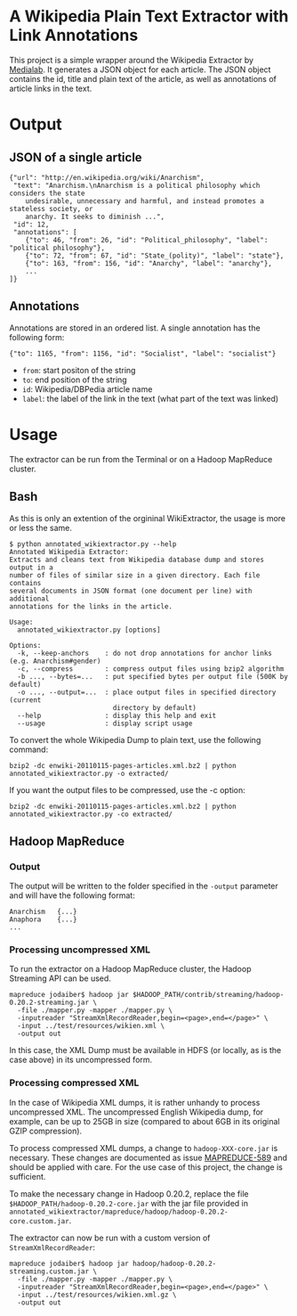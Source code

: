 # A Wikipedia Plain Text Extractor with Link Annotations

This project is a simple wrapper around the Wikipedia Extractor by [Medialab](http://medialab.di.unipi.it/wiki/Wikipedia_Extractor). It generates a JSON object for each article. The JSON object contains the id, title and plain text of the article, as well as annotations of article links in the text.

# Output

## JSON of a single article

	{"url": "http://en.wikipedia.org/wiki/Anarchism", 
	 "text": "Anarchism.\nAnarchism is a political philosophy which considers the state 
		undesirable, unnecessary and harmful, and instead promotes a stateless society, or 
		anarchy. It seeks to diminish ...", 
	 "id": 12, 
	 "annotations": [
		{"to": 46, "from": 26, "id": "Political_philosophy", "label": "political philosophy"}, 
		{"to": 72, "from": 67, "id": "State_(polity)", "label": "state"}, 
		{"to": 163, "from": 156, "id": "Anarchy", "label": "anarchy"}, 
		...
	]}


## Annotations

Annotations are stored in an ordered list. A single annotation has the following form:

	{"to": 1165, "from": 1156, "id": "Socialist", "label": "socialist"}
	
* `from`: start positon of the string
* `to`: end position of the string
* `id`: Wikipedia/DBPedia article name
* `label`: the label of the link in the text (what part of the text was linked)

# Usage

The extractor can be run from the Terminal or on a Hadoop MapReduce
cluster.

## Bash

As this is only an extention of the orgininal WikiExtractor, the usage is more or less the same.

	$ python annotated_wikiextractor.py --help
	Annotated Wikipedia Extractor:
	Extracts and cleans text from Wikipedia database dump and stores output in a
	number of files of similar size in a given directory. Each file contains
	several documents in JSON format (one document per line) with additional
	annotations for the links in the article.

	Usage:
	  annotated_wikiextractor.py [options]

	Options:
	  -k, --keep-anchors    : do not drop annotations for anchor links (e.g. Anarchism#gender)
	  -c, --compress        : compress output files using bzip2 algorithm
	  -b ..., --bytes=...   : put specified bytes per output file (500K by default)
	  -o ..., --output=...  : place output files in specified directory (current
	                          directory by default)
	  --help                : display this help and exit
	  --usage               : display script usage

To convert the whole Wikipedia Dump to plain text, use the following command:

	bzip2 -dc enwiki-20110115-pages-articles.xml.bz2 | python annotated_wikiextractor.py -o extracted/

If you want the output files to be compressed, use the -c option:

	bzip2 -dc enwiki-20110115-pages-articles.xml.bz2 | python annotated_wikiextractor.py -co extracted/

## Hadoop MapReduce

### Output

The output will be written to
the folder specified in the `-output` parameter and will have the following format:

	Anarchism	{...}
	Anaphora	{...}
	...

### Processing uncompressed XML

To run the extractor on a Hadoop MapReduce cluster, the Hadoop Streaming API can be used.

	mapreduce jodaiber$ hadoop jar $HADOOP_PATH/contrib/streaming/hadoop-0.20.2-streaming.jar \
	  -file ./mapper.py -mapper ./mapper.py \
	  -inputreader "StreamXmlRecordReader,begin=<page>,end=</page>" \
	  -input ../test/resources/wikien.xml \
	  -output out

In this case, the XML Dump must be available in HDFS (or locally, as is
the case above) in its uncompressed form.

### Processing compressed XML

In the case of Wikipedia XML dumps, it is rather unhandy to process
uncompressed XML. The uncompressed English Wikipedia dump, for example, 
can be up to 25GB in size (compared to about 6GB in its original GZIP
compression).

To process compressed XML dumps, a change to `hadoop-XXX-core.jar` is
necessary. These changes are documented as issue 
[MAPREDUCE-589](https://issues.apache.org/jira/browse/MAPREDUCE-589) and
should be applied with care. For the use case of this project, the change is
sufficient.

To make the necessary change in Hadoop 0.20.2, replace the file `$HADOOP_PATH/hadoop-0.20.2-core.jar` 
with the jar file provided in
`annotated_wikiextractor/mapreduce/hadoop/hadoop-0.20.2-core.custom.jar`.

The extractor can now be run with a custom version of `StreamXmlRecordReader`:

	mapreduce jodaiber$ hadoop jar hadoop/hadoop-0.20.2-streaming.custom.jar \
	  -file ./mapper.py -mapper ./mapper.py \
	  -inputreader "StreamXmlRecordReader,begin=<page>,end=</page>" \
	  -input ../test/resources/wikien.xml.gz \
	  -output out

